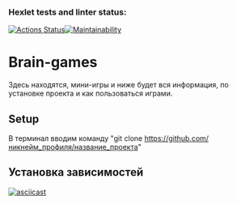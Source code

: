 ### Hexlet tests and linter status:
[![Actions Status](https://github.com/G-Man666/php-project-48/actions/workflows/hexlet-check.yml/badge.svg)](https://github.com/G-Man666/php-project-48/actions)[![Maintainability](https://api.codeclimate.com/v1/badges/9b0970d42f7986ce0445/maintainability)](https://codeclimate.com/github/G-Man666/php-project-45/maintainability)

# Brain-games
Здесь находятся, мини-игры и ниже будет вся информация, по установке проекта и как пользоваться играми.

## Setup
В терминал вводим команду "git clone https://github.com/никнейм_профиля/название_проекта"

## Установка зависимостей 
[![asciicast](https://asciinema.org/a/CeuOTCB034XxpALsJvvE3w7yh.svg)](https://asciinema.org/a/CeuOTCB034XxpALsJvvE3w7yh)


